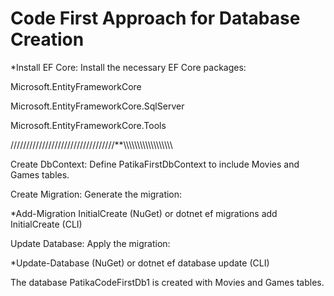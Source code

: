 # Code First Approach for Database Creation


*Install EF Core: Install the necessary EF Core packages:

Microsoft.EntityFrameworkCore

Microsoft.EntityFrameworkCore.SqlServer

Microsoft.EntityFrameworkCore.Tools


/////////////////////////////////**\\\\\\\\\\\\\\\\\\\\\\\\\\\\\\\\\\\\


Create DbContext: Define PatikaFirstDbContext to include Movies and Games tables.

Create Migration: Generate the migration:

*Add-Migration InitialCreate (NuGet) or dotnet ef migrations add InitialCreate (CLI)

Update Database: Apply the migration:

*Update-Database (NuGet) or dotnet ef database update (CLI)

The database PatikaCodeFirstDb1 is created with Movies and Games tables.
